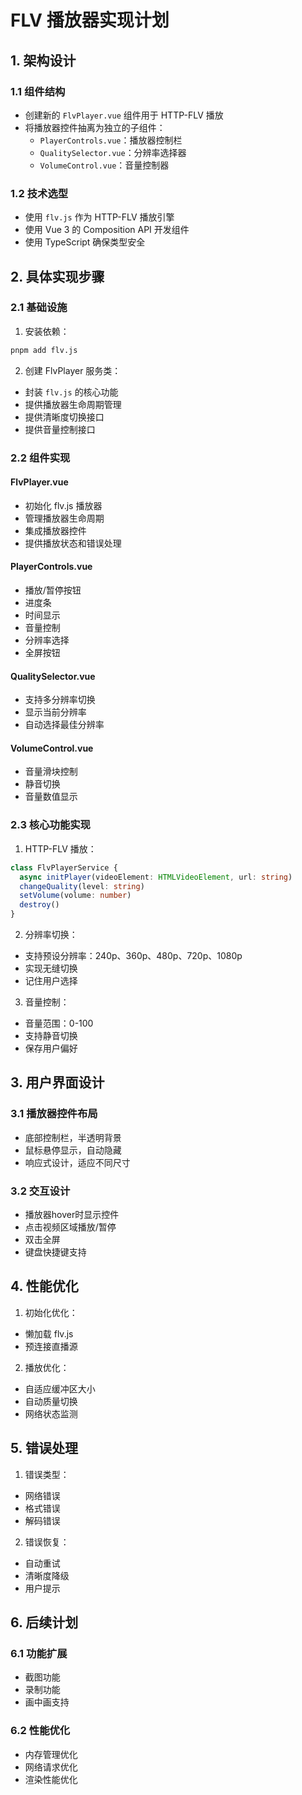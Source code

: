 # FLV 播放器实现计划

## 1. 架构设计

### 1.1 组件结构
- 创建新的 `FlvPlayer.vue` 组件用于 HTTP-FLV 播放
- 将播放器控件抽离为独立的子组件：
  - `PlayerControls.vue`：播放器控制栏
  - `QualitySelector.vue`：分辨率选择器
  - `VolumeControl.vue`：音量控制器

### 1.2 技术选型
- 使用 `flv.js` 作为 HTTP-FLV 播放引擎
- 使用 Vue 3 的 Composition API 开发组件
- 使用 TypeScript 确保类型安全

## 2. 具体实现步骤

### 2.1 基础设施
1. 安装依赖：
```bash
pnpm add flv.js
```

2. 创建 FlvPlayer 服务类：
- 封装 `flv.js` 的核心功能
- 提供播放器生命周期管理
- 提供清晰度切换接口
- 提供音量控制接口

### 2.2 组件实现

#### FlvPlayer.vue
- 初始化 flv.js 播放器
- 管理播放器生命周期
- 集成播放器控件
- 提供播放状态和错误处理

#### PlayerControls.vue
- 播放/暂停按钮
- 进度条
- 时间显示
- 音量控制
- 分辨率选择
- 全屏按钮

#### QualitySelector.vue
- 支持多分辨率切换
- 显示当前分辨率
- 自动选择最佳分辨率

#### VolumeControl.vue
- 音量滑块控制
- 静音切换
- 音量数值显示

### 2.3 核心功能实现

1. HTTP-FLV 播放：
```typescript
class FlvPlayerService {
  async initPlayer(videoElement: HTMLVideoElement, url: string)
  changeQuality(level: string)
  setVolume(volume: number)
  destroy()
}
```

2. 分辨率切换：
- 支持预设分辨率：240p、360p、480p、720p、1080p
- 实现无缝切换
- 记住用户选择

3. 音量控制：
- 音量范围：0-100
- 支持静音切换
- 保存用户偏好

## 3. 用户界面设计

### 3.1 播放器控件布局
- 底部控制栏，半透明背景
- 鼠标悬停显示，自动隐藏
- 响应式设计，适应不同尺寸

### 3.2 交互设计
- 播放器hover时显示控件
- 点击视频区域播放/暂停
- 双击全屏
- 键盘快捷键支持

## 4. 性能优化

1. 初始化优化：
- 懒加载 flv.js
- 预连接直播源

2. 播放优化：
- 自适应缓冲区大小
- 自动质量切换
- 网络状态监测

## 5. 错误处理

1. 错误类型：
- 网络错误
- 格式错误
- 解码错误

2. 错误恢复：
- 自动重试
- 清晰度降级
- 用户提示

## 6. 后续计划

### 6.1 功能扩展
- 截图功能
- 录制功能
- 画中画支持

### 6.2 性能优化
- 内存管理优化
- 网络请求优化
- 渲染性能优化
